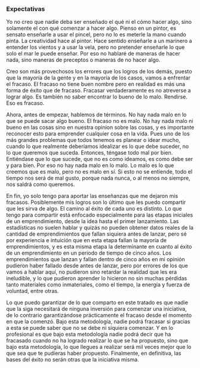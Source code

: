### Expectativas

Yo no creo que nadie deba ser enseñado el qué ni el cómo hacer algo, sino solamente el con qué comenzar a hacer algo. Pienso en un pintor, es sensato enseñarle a usar el pincel, pero no lo es meterle la mano cuando pinta. La creatividad hace al pintor. Hace sentido enseñarle a un marinero a entender los vientos y a usar la vela, pero no pretender enseñarle lo que solo el mar le puede enseñar. Por eso no hablaré de maneras de hacer nada, sino maneras de preceptos o maneras de no hacer algo.

Creo son más provechosos los errores que los logros de los demás, puesto que la mayoría de la gente y en la mayoría de los casos, vamos a enfrentar el fracaso. El fracaso no tiene buen nombre pero en realidad es más una forma de éxito que de fracaso. Fracasar verdaderamente es no atreverse a lograr algo. Es también no saber encontrar lo bueno de lo malo. Rendirse. Eso es fracaso.

Ahora, antes de empezar, hablemos de términos. No hay nada malo en lo que se puede sacar algo bueno. El fracaso no es malo. No hay nada malo ni bueno en las cosas sino en nuestra opinion sobre las cosas, y es importante reconocer esto para emprender cualquier cosa en la vida. Pues uno de los más grandes problemas que todos tenemos es planear o idear mucho, cuando lo que realmente deberíamos idealizar es lo que debe suceder, no lo que queremos que suceda. Entonces, téngase todo mal por bien. Entiéndase que lo que sucede, que no es como ideamos, es como debe ser y para bien. Por eso no hay nada malo en lo malo. Lo malo es lo que creemos que es malo, pero no es malo en sí. Si esto no se entiende, todo el tiempo nos será de mal gusto, porque nada nunca, o al menos no siempre, nos saldrá como queremos.

En fin, yo solo tengo para aportar las enseñanzas que me dejaron mis fracasos. Posiblemente mis logros son lo último que les puedo compartir que les sirva de algo. El camino al éxito de cada uno es distinto. Lo que tengo para compartir está enfocado especialmente para las etapas iniciales de un emprendimiento, desde la idea hasta el primer lanzamiento. Las estadísticas no suelen hablar y quizás no pueden obtener datos reales de la cantidad de emprendimientos que fallan siquiera antes de lanzar, pero sé por experiencia e intuición que en esta etapa fallan la mayoría de emprendimientos, y es esta misma etapa la determinante en cuanto al éxito de un emprendimiento en un periodo de tiempo de cinco años. Los emprendimientos que lanzan y fallan dentro de cinco años en mi opinión pudieron haber fallado desde antes de lanzar, pero por errores de los que vamos a hablar aquí, no pudieron sino retardar la realidad que les era ineludible, y lo que pudieron aprender lo hicieron no sin muchas pérdidas tanto materiales como inmateriales, como el tiempo, la energía y fuerza de voluntad, entre otras.

Lo que puedo garantizar de lo que comparto en este tratado es que nadie que la siga necesitará de ninguna inversión para comenzar una iniciativa, de lo contrario garantizándose prácticamente el fracaso desde el momento en que la comenzó. Bajo esta metodología, nadie podrá fracasar si gracias a esta se puede saber que no se debe ni siquiera comenzar. Y en lo profesional es que bajo esta metodología nadie podrá decir que ha fracasado cuando no ha logrado realizar lo que se ha propuesto, sino que bajo esta metodología, lo que llegues a realizar será mil veces mejor que lo que sea que te pudieras haber propuesto. Finalmente, en definitiva, las bases del éxito no serán otras que la iniciativa misma.
